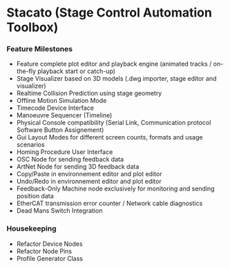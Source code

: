 # Stacato (Stage Control Automation Toolbox)

### Feature Milestones
- Feature complete plot editor and playback engine (animated tracks / on-the-fly playback start or catch-up)
- Stage Visualizer based on 3D models (.dwg importer, stage editor and visualizer)
- Realtime Collision Prediction using stage geometry
- Offline Motion Simulation Mode
- Timecode Device Interface
- Manoeuvre Sequencer (Timeline)
- Physical Console compatibility (Serial Link, Communication protocol Software Button Assignement)
- Gui Layout Modes for different screen counts, formats and usage scenarios
- Homing Procedure User Interface
- OSC Node for sending feedback data
- ArtNet Node for sending 3D feedback data
- Copy/Paste in environnement editor and plot editor
- Undo/Redo in environnement editor and plot editor
- Feedback-Only Machine node exclusively for monitoring and sending position data
- EtherCAT transmission error counter / Network cable diagnostics
- Dead Mans Switch Integration

### Housekeeping
- Refactor Device Nodes
- Refactor Node Pins
- Profile Generator Class
